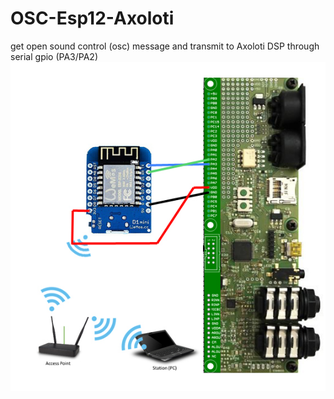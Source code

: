 # OSC-Esp12-Axoloti
get open sound control (osc) message and transmit to Axoloti DSP through serial gpio (PA3/PA2)
![alt text](https://github.com/gaeljaton/OSC-Esp12-Axoloti/blob/master/Axoloti_ESP8266.jpg)
